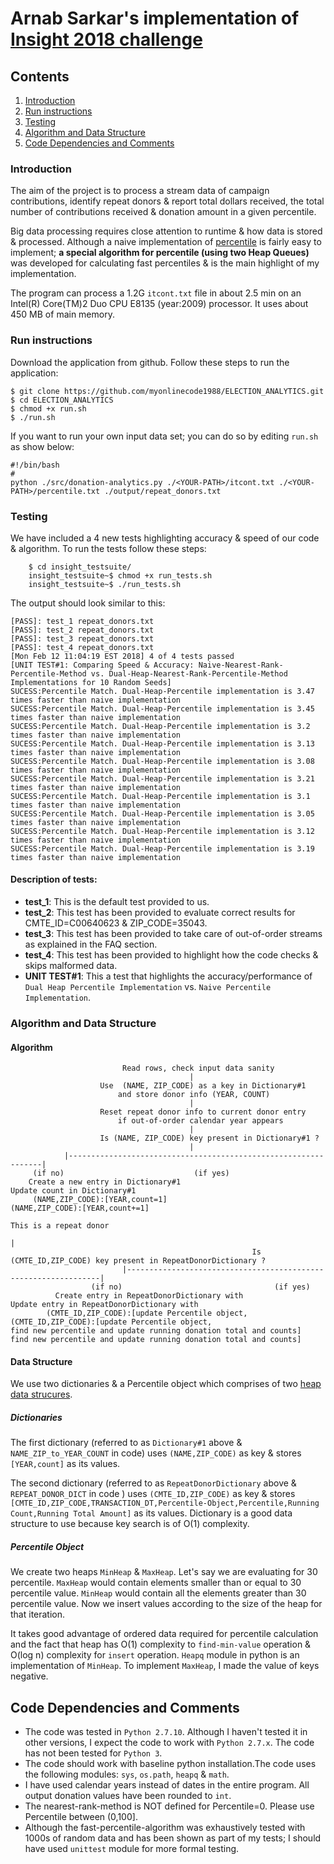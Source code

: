 # Arnab Sarkar's implementation of [Insight 2018 challenge](https://github.com/InsightDataScience/donation-analytics)

## Contents

1. [Introduction](README.md#introduction)
2. [Run instructions](README.md#run-instructions)
3. [Testing](README.md#testing)
4. [Algorithm and Data Structure](README.md#algorithm-and-data-structure)
5. [Code Dependencies and Comments](README.md#code-dependencies-and-comments)


### Introduction
The aim of the project is to process a stream data of campaign contributions,
identify repeat donors & report total dollars received, the total number of
contributions received & donation amount in a given percentile.

Big data processing requires close attention to runtime & how data is stored
& processed. Although a naive implementation of
[percentile](https://en.wikipedia.org/wiki/Percentile) is fairly easy to
implement; **a special algorithm for percentile (using two Heap Queues)** was
developed for calculating fast percentiles & is the main highlight of my
implementation.

The program can process a 1.2G `itcont.txt` file in about 2.5 min on an
Intel(R) Core(TM)2 Duo CPU E8135 (year:2009) processor. It uses about 450 MB of
main memory.

### Run instructions
Download the application from github. Follow these steps to run the application:
```
$ git clone https://github.com/myonlinecode1988/ELECTION_ANALYTICS.git
$ cd ELECTION_ANALYTICS
$ chmod +x run.sh
$ ./run.sh
```
If you want to run your own input data set; you can do so by editing `run.sh` as
show below:
```
#!/bin/bash
#
python ./src/donation-analytics.py ./<YOUR-PATH>/itcont.txt ./<YOUR-PATH>/percentile.txt ./output/repeat_donors.txt
```
### Testing
We have included a 4 new tests highlighting accuracy & speed of our code & algorithm.
To run the tests follow these steps:
```
    $ cd insight_testsuite/
    insight_testsuite~$ chmod +x run_tests.sh
    insight_testsuite~$ ./run_tests.sh
```
The output should look similar to this:

```
[PASS]: test_1 repeat_donors.txt
[PASS]: test_2 repeat_donors.txt
[PASS]: test_3 repeat_donors.txt
[PASS]: test_4 repeat_donors.txt
[Mon Feb 12 11:04:19 EST 2018] 4 of 4 tests passed
[UNIT TEST#1: Comparing Speed & Accuracy: Naive-Nearest-Rank-Percentile-Method vs. Dual-Heap-Nearest-Rank-Percentile-Method Implementations for 10 Random Seeds]
SUCESS:Percentile Match. Dual-Heap-Percentile implementation is 3.47 times faster than naive implementation
SUCESS:Percentile Match. Dual-Heap-Percentile implementation is 3.45 times faster than naive implementation
SUCESS:Percentile Match. Dual-Heap-Percentile implementation is 3.2 times faster than naive implementation
SUCESS:Percentile Match. Dual-Heap-Percentile implementation is 3.13 times faster than naive implementation
SUCESS:Percentile Match. Dual-Heap-Percentile implementation is 3.08 times faster than naive implementation
SUCESS:Percentile Match. Dual-Heap-Percentile implementation is 3.21 times faster than naive implementation
SUCESS:Percentile Match. Dual-Heap-Percentile implementation is 3.1 times faster than naive implementation
SUCESS:Percentile Match. Dual-Heap-Percentile implementation is 3.05 times faster than naive implementation
SUCESS:Percentile Match. Dual-Heap-Percentile implementation is 3.12 times faster than naive implementation
SUCESS:Percentile Match. Dual-Heap-Percentile implementation is 3.19 times faster than naive implementation
```
#### Description of tests:
- **test_1**: This is the default test provided to us.
- **test_2**: This test has been provided to evaluate correct results for CMTE_ID=C00640623 & ZIP_CODE=35043.
- **test_3**: This test has been provided to take care of out-of-order streams as explained in the FAQ section.
- **test_4**: This test has been provided to highlight how the code checks & skips malformed data.
- **UNIT TEST#1**: This a test that highlights the accuracy/performance of `Dual Heap Percentile Implementation` vs. `Naive Percentile Implementation`.


### Algorithm and Data Structure

#### Algorithm
```
                         Read rows, check input data sanity
                                        |
                    Use  (NAME, ZIP_CODE) as a key in Dictionary#1
                        and store donor info (YEAR, COUNT)
                                        |
                    Reset repeat donor info to current donor entry
                        if out-of-order calendar year appears
                                        |
                    Is (NAME, ZIP_CODE) key present in Dictionary#1 ?
                                        |
            |----------------------------------------------------------------|
	 (if no)							 (if yes)
    Create a new entry in Dictionary#1                            Update count in Dictionary#1
     (NAME,ZIP_CODE):[YEAR,count=1]                          	(NAME,ZIP_CODE):[YEAR,count+=1]
                                                                    This is a repeat donor
                                                                            |
                                                      Is  (CMTE_ID,ZIP_CODE) key present in RepeatDonorDictionary ?
                         |----------------------------------------------------------------| 
	              (if no)							       (if yes)
          Create entry in RepeatDonorDictionary with                           Update entry in RepeatDonorDictionary with
    	(CMTE_ID,ZIP_CODE):[update Percentile object,       	              (CMTE_ID,ZIP_CODE):[update Percentile object,
find new percentile and update running donation total and counts]    find new percentile and update running donation total and counts]
```
#### Data Structure
We use two dictionaries & a Percentile object which comprises of two 
[heap data strucures](https://en.wikipedia.org/wiki/Heap_(data_structure)).

##### Dictionaries
The first dictionary (referred to as `Dictionary#1` above &
`NAME_ZIP_to_YEAR_COUNT` in code) uses `(NAME,ZIP_CODE)` as key & stores
`[YEAR,count]` as its values.
 
The second dictionary (referred to as `RepeatDonorDictionary` above &
`REPEAT_DONOR_DICT` in code ) uses `(CMTE_ID,ZIP_CODE)` as key & stores
`[CMTE_ID,ZIP_CODE,TRANSACTION_DT,Percentile-Object,Percentile,Running
Count,Running Total Amount]` as its values. Dictionary is a good data structure
to use because key search is of O(1) complexity.

#####  Percentile Object
We create two heaps `MinHeap` & `MaxHeap`. Let's say we are evaluating for 30
percentile. `MaxHeap` would contain elements smaller than or equal to 30
percentile value. `MinHeap` would contain all the elements greater than 30
percentile value. Now we insert values according to the size of the heap for
that iteration.

It takes good advantage of ordered data required for percentile calculation and 
the fact that heap has O(1) complexity to `find-min-value` operation & O(log
n) complexity for `insert` operation. `Heapq` module in python is an
implementation of `MinHeap`. To implement `MaxHeap`, I made the value of keys
negative.

## Code Dependencies and Comments
- The code was tested in `Python 2.7.10`. Although I haven't tested it in other
  versions, I expect the code to work with `Python 2.7.x`. The code has not been
tested for `Python 3`.
- The code should work with baseline python installation.The code uses the
  following modules: `sys`, `os.path`, `heapq` & `math`.
- I have used calendar years instead of dates in the entire program. All
  output donation values have been rounded to `int`.
- The nearest-rank-method is NOT defined for Percentile=0. Please use
  Percentile between (0,100].
- Although the fast-percentile-algorithm was exhaustively tested with 1000s of
  random data and has been shown as part of my tests; I should have used
`unittest` module for more formal testing.
